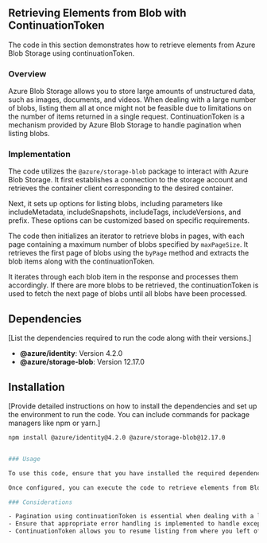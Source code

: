## Retrieving Elements from Blob with ContinuationToken

The code in this section demonstrates how to retrieve elements from Azure Blob Storage using continuationToken. 

### Overview

Azure Blob Storage allows you to store large amounts of unstructured data, such as images, documents, and videos. When dealing with a large number of blobs, listing them all at once might not be feasible due to limitations on the number of items returned in a single request. ContinuationToken is a mechanism provided by Azure Blob Storage to handle pagination when listing blobs.

### Implementation

The code utilizes the `@azure/storage-blob` package to interact with Azure Blob Storage. It first establishes a connection to the storage account and retrieves the container client corresponding to the desired container.

Next, it sets up options for listing blobs, including parameters like includeMetadata, includeSnapshots, includeTags, includeVersions, and prefix. These options can be customized based on specific requirements.

The code then initializes an iterator to retrieve blobs in pages, with each page containing a maximum number of blobs specified by `maxPageSize`. It retrieves the first page of blobs using the `byPage` method and extracts the blob items along with the continuationToken.

It iterates through each blob item in the response and processes them accordingly. If there are more blobs to be retrieved, the continuationToken is used to fetch the next page of blobs until all blobs have been processed.


## Dependencies
[List the dependencies required to run the code along with their versions.]

- **@azure/identity**: Version 4.2.0
- **@azure/storage-blob**: Version 12.17.0

## Installation
[Provide detailed instructions on how to install the dependencies and set up the environment to run the code. You can include commands for package managers like npm or yarn.]

```bash
npm install @azure/identity@4.2.0 @azure/storage-blob@12.17.0


### Usage

To use this code, ensure that you have installed the required dependencies, including `@azure/identity` and `@azure/storage-blob` with the specified versions. Configure the connection to your Azure Blob Storage account by providing the necessary credentials and connection string.

Once configured, you can execute the code to retrieve elements from Blob Storage with continuationToken. Adjust the options for listing blobs as needed based on your specific scenario.

### Considerations

- Pagination using continuationToken is essential when dealing with a large number of blobs to avoid timeouts and improve performance.
- Ensure that appropriate error handling is implemented to handle exceptions that may occur during retrieval.
- ContinuationToken allows you to resume listing from where you left off in case of interruptions or when processing large datasets incrementally.

